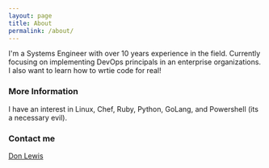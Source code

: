 ```yaml
---
layout: page
title: About
permalink: /about/
---
```


I'm a Systems Engineer with over 10 years experience in the field.  Currently focusing on implementing DevOps principals in an enterprise organizations.  I also want to learn how to wrtie code for real!

### More Information

I have an interest in Linux, Chef, Ruby, Python, GoLang, and Powershell (its a necessary evil).

### Contact me

[Don Lewis](mailto:don.wayne.lewis@gmail.com)
